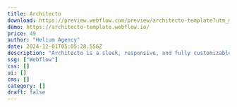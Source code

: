 ```yaml
---
title: Architecto
download: https://preview.webflow.com/preview/architecto-template?utm_medium=preview_link&utm_source=designer&utm_content=architecto-template&preview=819d20e0f10be733550779e16dce0e0e&locale=en&workflow=preview
demo: https://architecto-template.webflow.io/
price: 49
author: "Helium Agency"
date: 2024-12-01T05:05:28.556Z
description: "Architecto is a sleek, responsive, and fully customizable Webflow template designed for architecture firms, interior designers, and creative studios. Featuring a clean, minimalist layout with bold imagery and modern typography."
ssg: ["Webflow"]
css: []
ui: []
cms: []
category: []
draft: false
---
```

